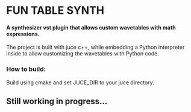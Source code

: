 # FUN TABLE SYNTH 
#### A synthesizer vst plugin that allows custom wavetables with math expressions.
The project is built with juce c++, while embedding a Python interpreter inside to allow customizing the wavetables with Python code.

### How to build:
Build using cmake and set JUCE_DIR to your juce directory.
## Still working in progress...

